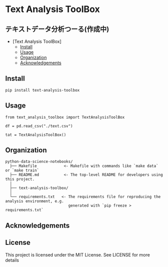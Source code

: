 Text Analysis ToolBox
==============================

## テキストデータ分析つーる(作成中)

<!-- @import "[TOC]" {cmd="toc" depthFrom=1 depthTo=6 orderedList=false} -->

<!-- code_chunk_output -->

* [Text Analysis ToolBox]
	* [Install](#requirements)
	* [Usage](#how-to-run)
	* [Organization](#organization)
    * [Acknowledgements](#acknowledgements)

<!-- /code_chunk_output -->

## Install
`pip install text-analysis-toolbox`

## Usage
```
from text_analysis_toolbox import TextAnalysisToolBox

df = pd.read_csv("./text.csv")

tat = TextAnalysisToolBox()
```

## Organization

  ```
  python-data-science-notebooks/
    ├── Makefile            <- Makefile with commands like `make data` or `make train`
    ├── README.md           <- The top-level README for developers using this project.
    │
    ├── text-analysis-toolbox/
    │ 
    └── requirements.txt   <- The requirements file for reproducing the analysis environment, e.g.
                              generated with `pip freeze > requirements.txt`
  ```
  
## Acknowledgements

## License
This project is licensed under the MIT License. See  LICENSE for more details
